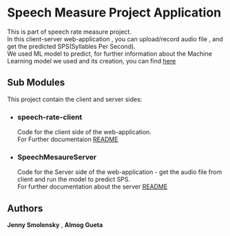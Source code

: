 # Speech Measure Project Application

This is part of speech rate measure project. <br />
In this client-server web-application , you can upload/record audio file , and get the predicted SPS(Syllables Per Second). <br />
We used ML model to predict, for further information about the Machine Learning model we used and its creation, you can find [here](https://github.com/Jenny-Smolensky/ML-SpeechRateMeasure.git) <br />

## Sub Modules
This project contain the client and server sides:

* ### speech-rate-client
    Code for the client side of the web-application. <br />
    For Further documentaion [README](https://github.com/Jenny-Smolensky/speech-rate-client/blob/7e65288626a45d93b674ddae7826989c4198dcb5/README.md)

* ### SpeechMesaureServer
    Code for the Server side of the web-application - get the audio file from client and run the model to predict SPS.  <br />
    For further documentation about the server [README](https://github.com/almog1/SpeechMeasureServer/blob/main/README.md)

## Authors

**Jenny Smolensky** , **Almog Gueta**
